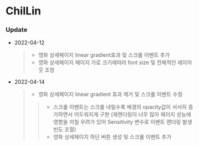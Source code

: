 # ChilLin

### Update

-  2022-04-12

   > -  영화 상세페이지 linear gradient효과 및 스크롤 이벤트 추가
   > -  영화 상세페이지 페이지 가로 크기에따라 font size 및 전체적인 레이아웃 조정

-  2022-04-14
   > -  영화 상세페이지 linear gradient 효과 제거 및 스크롤 이벤트 수정
   >
   > > -  스크롤 이벤트는 스크롤 내릴수록 배경의 opacity값이 서서히 증가하면서 어두워지게 구현
   > >    (재랜더링이 너무 많아 페이지 성능에 영향을 끼칠 우려가 있어 Sensitivity 변수로 이벤트 랜더링 발생 빈도 조절)
   > > -  영화 상세페이지 하단 버튼 생성 및 스크롤 이벤트 추가
